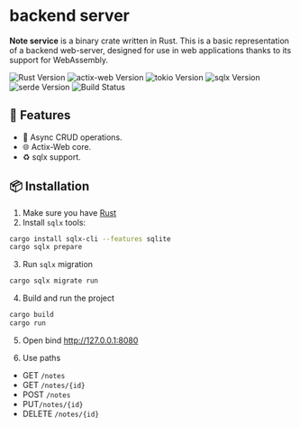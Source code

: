 # backend server

**Note service** is a binary crate written in Rust.
This is a basic representation of a backend web-server, designed for use in web applications thanks to its support for WebAssembly.

![Rust Version](https://img.shields.io/badge/rust-1.83.0%20-green)
![actix-web Version](https://img.shields.io/badge/actix_web-4.0%20-orange)
![tokio Version](https://img.shields.io/badge/tokio-1.0%20-orange)
![sqlx Version](https://img.shields.io/badge/sqlx-0.8.2%20-blue)
![serde Version](https://img.shields.io/badge/serde-1.0%20-blue)
![Build Status](https://github.com/chemyl/note_service/actions/workflows/rust.yml/badge.svg)

## 🚀 Features
- 🧮 Async CRUD operations.
- 🌐 Actix-Web core.
- ♻️ sqlx support.

## 📦 Installation
1. Make sure you have [Rust](https://www.rust-lang.org/tools/install)
2. Install `sqlx` tools:
```bash
cargo install sqlx-cli --features sqlite
cargo sqlx prepare 
```
3. Run `sqlx` migration
```bash
cargo sqlx migrate run
```
4. Build and run the project
```bash
cargo build
cargo run
```
5. Open bind http://127.0.0.1:8080

6. Use paths
* GET `/notes` 
* GET `/notes/{id}` 
* POST `/notes`
* PUT`/notes/{id}` 
* DELETE `/notes/{id}`
